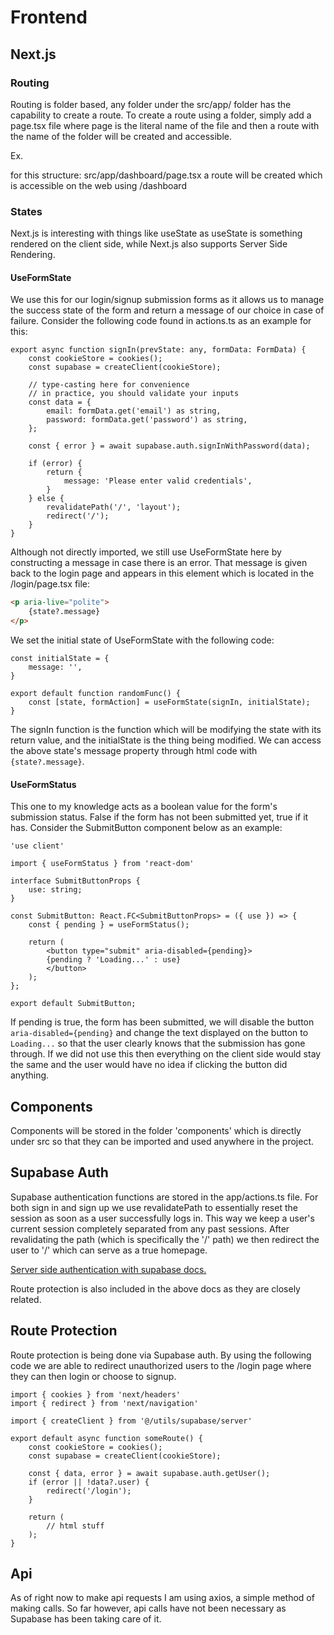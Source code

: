 # Frontend

## Next.js

### Routing

Routing is folder based, any folder under the src/app/ folder has the capability to create a route. To create a route using a folder, simply add a page.tsx file where page is the literal name of the file and then a route with the name of the folder will be created and accessible.

Ex.

for this structure: src/app/dashboard/page.tsx a route will be created which is accessible on the web using /dashboard

### States

Next.js is interesting with things like useState as useState is something rendered on the client side, while Next.js also supports Server Side Rendering.

#### UseFormState

We use this for our login/signup submission forms as it allows us to manage the success state of the form and return a message of our choice in case of failure. Consider the following code found in actions.ts as an example for this:

```tsx
export async function signIn(prevState: any, formData: FormData) {
    const cookieStore = cookies();
    const supabase = createClient(cookieStore);

    // type-casting here for convenience
    // in practice, you should validate your inputs
    const data = {
        email: formData.get('email') as string,
        password: formData.get('password') as string,
    };

    const { error } = await supabase.auth.signInWithPassword(data);

    if (error) {
        return {
            message: 'Please enter valid credentials',
        }
    } else {
        revalidatePath('/', 'layout');
        redirect('/');
    }
}
```

 Although not directly imported, we still use UseFormState here by constructing a message in case there is an error. That message is given back to the login page and appears in this element which is located in the /login/page.tsx file:

```html
<p aria-live="polite">
    {state?.message}
</p> 
```

We set the initial state of UseFormState with the following code:

```tsx
const initialState = {
    message: '',
}

export default function randomFunc() {
    const [state, formAction] = useFormState(signIn, initialState);
}
```
The signIn function is the function which will be modifying the state with its return value, and the initialState is the thing being modified. We can access the above state's message property through html code with ```{state?.message}```.

#### UseFormStatus

This one to my knowledge acts as a boolean value for the form's submission status. False if the form has not been submitted yet, true if it has. Consider the SubmitButton component below as an example:

```tsx
'use client'
 
import { useFormStatus } from 'react-dom'

interface SubmitButtonProps {
    use: string;
}

const SubmitButton: React.FC<SubmitButtonProps> = ({ use }) => {
    const { pending } = useFormStatus();

    return (
        <button type="submit" aria-disabled={pending}>
        {pending ? 'Loading...' : use}
        </button>
    );
};
  
export default SubmitButton;
```

If pending is true, the form has been submitted, we will disable the button ```aria-disabled={pending}``` and change the text displayed on the button to ```Loading...``` so that the user clearly knows that the submission has gone through. If we did not use this then everything on the client side would stay the same and the user would have no idea if clicking the button did anything.

## Components

Components will be stored in the folder 'components' which is directly under src so that they can be imported and used anywhere in the project.

## Supabase Auth

Supabase authentication functions are stored in the app/actions.ts file. For both sign in and sign up we use revalidatePath to essentially reset the session as soon as a user successfully logs in. This way we keep a user's current session completely separated from any past sessions. After revalidating the path (which is specifically the '/' path) we then redirect the user to '/' which can serve as a true homepage.

[Server side authentication with supabase docs.](https://supabase.com/docs/guides/auth/server-side/nextjs)

Route protection is also included in the above docs as they are closely related.

## Route Protection

Route protection is being done via Supabase auth. By using the following code we are able to redirect unauthorized users to the /login page where they can then login or choose to signup.

```tsx
import { cookies } from 'next/headers'
import { redirect } from 'next/navigation'

import { createClient } from '@/utils/supabase/server'

export default async function someRoute() {
    const cookieStore = cookies();
    const supabase = createClient(cookieStore);

    const { data, error } = await supabase.auth.getUser();
    if (error || !data?.user) {
        redirect('/login');
    }

    return (
        // html stuff
    );
}
```

## Api

As of right now to make api requests I am using axios, a simple method of making calls. So far however, api calls have not been necessary as Supabase has been taking care of it.